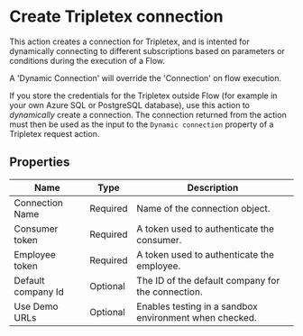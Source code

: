 # Create Tripletex connection

This action creates a connection for Tripletex, and is intented for dynamically connecting to different subscriptions based on parameters or conditions during the execution of a Flow.   

A 'Dynamic Connection' will override the 'Connection' on flow execution.

If you store the credentials for the Tripletex outside Flow (for example in your own Azure SQL or PostgreSQL database), use this action to _dynamically_ create a connection. The connection returned from the action must then be used as the input to the `Dynamic connection` property of a Tripletex request action.


##  Properties

| Name                            | Type        | Description                                            |
|---------------------------------|-------------|--------------------------------------------------------|
| Connection Name                 | Required    | Name of the connection object.                         |
| Consumer token                  | Required    | A token used to authenticate the consumer.             |
| Employee token                  | Required    | A token used to authenticate the employee.             |
| Default company Id              | Optional    | The ID of the default company for the connection.      |
| Use Demo URLs                   | Optional    | Enables testing in a sandbox environment when checked. |
